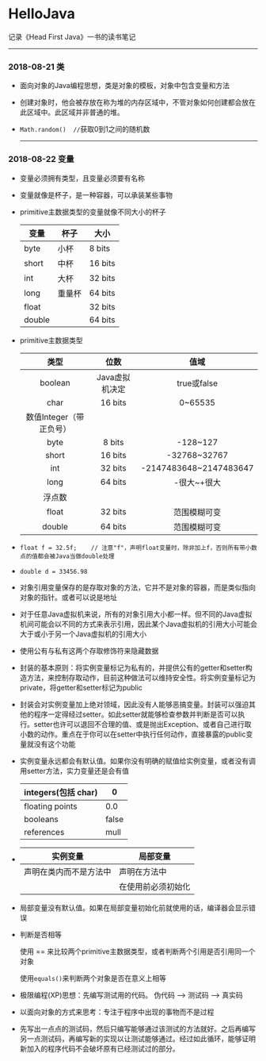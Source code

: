 # HelloJava

记录《Head First Java》一书的读书笔记

----

### 2018-08-21  类

- 面向对象的Java编程思想，类是对象的模板，对象中包含变量和方法

- 创建对象时，他会被存放在称为堆的内存区域中，不管对象如何创建都会放在此区域中。此区域并非普通的堆。

- ``` Math.random()  // ```获取0到1之间的随机数

  ---

### 2018-08-22 变量

- 变量必须拥有类型，且变量必须要有名称

- 变量就像是杯子，是一种容器，可以承装某些事物

- primitive主数据类型的变量就像不同大小的杯子

  | 变量   | 杯子   | 大小    |
  | ------ | ------ | ------- |
  | byte   | 小杯   | 8 bits  |
  | short  | 中杯   | 16 bits |
  | int    | 大杯   | 32 bits |
  | long   | 重量杯 | 64 bits |
  | float  |        | 32 bits |
  | double |        | 64 bits |

- primitive主数据类型

  |          类型           |      位数      |          值域          |
  | :---------------------: | :------------: | :--------------------: |
  |         boolean         | Java虚拟机决定 |      true或false       |
  |          char           |    16 bits     |        0~65535         |
  | 数值Integer（带正负号） |                |                        |
  |          byte           |     8 bits     |        -128~127        |
  |          short          |    16 bits     |      -32768~32767      |
  |           int           |    32 bits     | -2147483648~2147483647 |
  |          long           |    64 bits     |      -很大~+很大       |
  |         浮点数          |                |                        |
  |          float          |    32 bits     |      范围模糊可变      |
  |         double          |    64 bits     |      范围模糊可变      |

- ``` float f = 32.5f;    // 注意"f"，声明float变量时，除非加上f，否则所有带小数点的值都会被Java当做double处理 ```

- ``` double d = 33456.98 ```

- 对象引用变量保存的是存取对象的方法，它并不是对象的容器，而是类似指向对象的指针。或者可以说是地址

- 对于任意Java虚拟机来说，所有的对象引用大小都一样。但不同的Java虚拟机间可能会以不同的方式来表示引用，因此某个Java虚拟机的引用大小可能会大于或小于另一个Java虚拟机的引用大小

- 使用公有与私有这两个存取修饰符来隐藏数据

- 封装的基本原则：将实例变量标记为私有的，并提供公有的getter和setter构造方法，来控制存取动作，目前这种做法可以维持安全性。将实例变量标记为private，将getter和setter标记为public

- 封装会对实例变量加上绝对领域，因此没有人能够恶搞变量。封装可以强迫其他的程序一定得经过setter。如此setter就能够检查参数并判断是否可以执行。setter也许可以退回不合理的值、或是抛出Exception、或者自己进行取小数的动作。重点在于你可以在setter中执行任何动作，直接暴露的public变量就没有这个功能

- 实例变量永远都会有默认值。如果你没有明确的赋值给实例变量，或者没有调用setter方法，实力变量还是会有值

  | integers(包括 char) | 0     |
  | ------------------- | ----- |
  | floating points     | 0.0   |
  | booleans            | false |
  | references          | mull  |

- | 实例变量               | 局部变量           |
  | ---------------------- | ------------------ |
  | 声明在类内而不是方法中 | 声明在方法中       |
  |                        | 在使用前必须初始化 |

- 局部变量没有默认值。如果在局部变量初始化前就使用的话，编译器会显示错误

- 判断是否相等

  使用 == 来比较两个primitive主数据类型，或者判断两个引用是否引用同一个对象

  使用``` equals() ```来判断两个对象是否在意义上相等

- 极限编程(XP)思想：先编写测试用的代码。 伪代码 —> 测试码 —> 真实码

- 以面向对象的方式来思考：专注于程序中出现的事物而不是过程

- 先写出一点点的测试码，然后只编写能够通过该测试的方法就好。之后再编写另一点测试码，再编写新的实现以让测试能够通过。经过如此循环，能够证明新加入的程序代码不会破坏原有已经测试过的部分。
